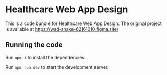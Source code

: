 
  # Healthcare Web App Design

  This is a code bundle for Healthcare Web App Design. The original project is available at https://wad-snake-62161010.figma.site/
  ## Running the code

  Run `npm i` to install the dependencies.

  Run `npm run dev` to start the development server.
  
